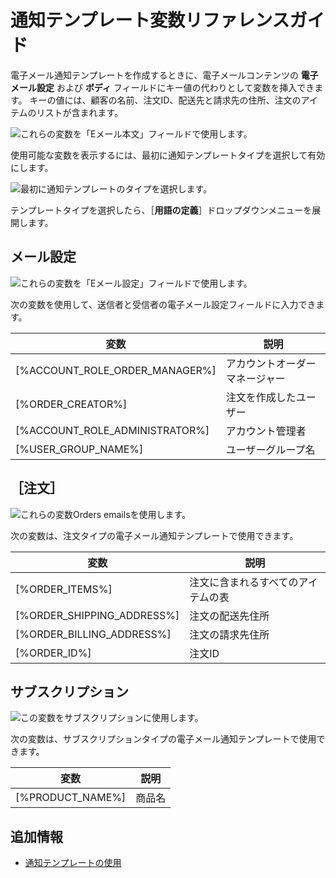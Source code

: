 # 通知テンプレート変数リファレンスガイド

電子メール通知テンプレートを作成するときに、電子メールコンテンツの **電子メール設定** および **ボディ** フィールドにキー値の代わりとして変数を挿入できます。 キーの値には、顧客の名前、注文ID、配送先と請求先の住所、注文のアイテムのリストが含まれます。

![これらの変数を「Eメール本文」フィールドで使用します。](./notification-template-variables-reference-guide/images/02.png)

使用可能な変数を表示するには、最初に通知テンプレートタイプを選択して有効にします。

![最初に通知テンプレートのタイプを選択します。](./notification-template-variables-reference-guide/images/01.png)

テンプレートタイプを選択したら、［**用語の定義**］ドロップダウンメニューを展開します。

## メール設定

![これらの変数を「Eメール設定」フィールドで使用します。](./notification-template-variables-reference-guide/images/03.png)

次の変数を使用して、送信者と受信者の電子メール設定フィールドに入力できます。

| 変数                               | 説明              |
| -------------------------------- | --------------- |
| [%ACCOUNT_ROLE_ORDER_MANAGER%] | アカウントオーダーマネージャー |
| [%ORDER_CREATOR%]                | 注文を作成したユーザー     |
| [%ACCOUNT_ROLE_ADMINISTRATOR%] | アカウント管理者        |
| [%USER_GROUP_NAME%]            | ユーザーグループ名       |

## ［注文］

![これらの変数Orders emailsを使用します。](./notification-template-variables-reference-guide/images/05.png)

次の変数は、注文タイプの電子メール通知テンプレートで使用できます。

| 変数                           | 説明                |
| ---------------------------- | ----------------- |
| [%ORDER_ITEMS%]              | 注文に含まれるすべてのアイテムの表 |
| [%ORDER_SHIPPING_ADDRESS%] | 注文の配送先住所          |
| [%ORDER_BILLING_ADDRESS%]  | 注文の請求先住所          |
| [%ORDER_ID%]                 | 注文ID              |

## サブスクリプション

![この変数をサブスクリプションに使用します。](./notification-template-variables-reference-guide/images/04.png)

次の変数は、サブスクリプションタイプの電子メール通知テンプレートで使用できます。

| 変数               | 説明  |
| ---------------- | --- |
| [%PRODUCT_NAME%] | 商品名 |

## 追加情報

* [通知テンプレートの使用](./using-notification-templates.md)

